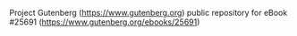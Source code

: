 Project Gutenberg (https://www.gutenberg.org) public repository for eBook #25691 (https://www.gutenberg.org/ebooks/25691)
